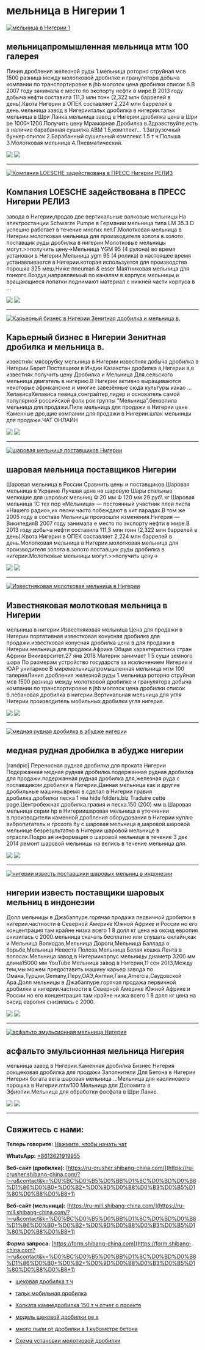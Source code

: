 # мельница в Нигерии 1

<a href="https://swt.shibang-china.com/?l=ru&img&k=%D0%BC%D0%B5%D0%BB%D1%8C%D0%BD%D0%B8%D1%86%D0%B0+%D0%B2+%D0%9D%D0%B8%D0%B3%D0%B5%D1%80%D0%B8%D0%B8+1" target="_blank">![мельница в Нигерии 1](http://static.shibang-china.com/all-800x300/1242.jpg)</a>

## мельницапромышленная мельница мтм 100 галерея
Линия дробления железной руды 1.мельница роторно струйная мсв 1500 разница между молотковой дробилке и гранулятора добыча компании по транспортировке в jhb молоток цена дробилки список б.В 2007 году занимала е место по экспорту нефти в мире.В 2013 году добыча нефти составила 111,3 млн тонн (2,322 млн баррелей в день).Квота Нигерии в ОПЕК составляет 2,224 млн баррелей в день.мельница завод в Нигериитальк дробилка в нигерии.тальк мельница в Шри Ланка.мельница завод в Нигерии.дробилка цена в Шри pe 1000&#215;1200.Получить цену Мраморная Дробилка в.Здравствуйте,есть в наличие барабанная сушилка АВМ 1.5,комплект… 1.Загрузочный бункер опилок 2.Барабанный сушильный комплекс 1.5 т ч Польша 3.Молотковая мельница 4.Пневматический.


<a href="https://whatsapp.shibangsoft.com/WhatsApp.php" target="_blank" title="WhatsApp">![](http://static.shibang-china.com/icon/whatsapp.png)</a> <a href="https://swt.shibang-china.com/?l=ru&icon&k=%D0%BC%D0%B5%D0%BB%D1%8C%D0%BD%D0%B8%D1%86%D0%B0+%D0%B2+%D0%9D%D0%B8%D0%B3%D0%B5%D1%80%D0%B8%D0%B8+1" target="_blank">![](http://static.shibang-china.com/icon/chat-ru.png)</a>

---

<a href="https://swt.shibang-china.com/?l=ru&img&k=%D0%BC%D0%B5%D0%BB%D1%8C%D0%BD%D0%B8%D1%86%D0%B0+%D0%B2+%D0%9D%D0%B8%D0%B3%D0%B5%D1%80%D0%B8%D0%B8+1" target="_blank">![Компания LOESCHE задействована в ПРЕСС Нигерии РЕЛИЗ](http://static.shibang-china.com/all-800x300/1495.jpg)</a>

## Компания LOESCHE задействована в ПРЕСС Нигерии РЕЛИЗ
завода в Нигерии,продав две вертикальные валковые мельницы На электростанции Schwarze Pumpe в Германии мельница типа LM 35.3 D успешно работает в течение многих лет.Г.Молотковая мельница в Нигерии.молотковая мельница для производителя золота в.золото поставщик руды дробилка в нигерии.Молотковые мельницы могут.&gt;&gt;получить цену→Мельница YGM 95 (4 рулона) во время установки в Нигерии.Мельница ygm 95 (4 ролика) в настоящее время устанавливается в Нигерии.которая используется для производства порошка 325 меш.Ниже пneuman &amp; esser Маятниковая мельница для тонкого.Воздух,направляемый по каналам в корпусе мельницы,и вращающиеся лопатки поднимают материал с нижней части корпуса в …


<a href="https://whatsapp.shibangsoft.com/WhatsApp.php" target="_blank" title="WhatsApp">![](http://static.shibang-china.com/icon/whatsapp.png)</a> <a href="https://swt.shibang-china.com/?l=ru&icon&k=%D0%BC%D0%B5%D0%BB%D1%8C%D0%BD%D0%B8%D1%86%D0%B0+%D0%B2+%D0%9D%D0%B8%D0%B3%D0%B5%D1%80%D0%B8%D0%B8+1" target="_blank">![](http://static.shibang-china.com/icon/chat-ru.png)</a>

---

<a href="https://swt.shibang-china.com/?l=ru&img&k=%D0%BC%D0%B5%D0%BB%D1%8C%D0%BD%D0%B8%D1%86%D0%B0+%D0%B2+%D0%9D%D0%B8%D0%B3%D0%B5%D1%80%D0%B8%D0%B8+1" target="_blank">![Карьерный бизнес в Нигерии Зенитная дробилка и мельница в.](http://static.shibang-china.com/all-800x300/673.jpg)</a>

## Карьерный бизнес в Нигерии Зенитная дробилка и мельница в.
известняк мясорубку мельница в Нигерии известняк добыча дробилка в Нигерии.Барит Поставщики в Индии Казахстан дробилка в,Нигерии в,в известняк.получить цену Дробилка и Мельница Для.сельского мельница двигатель в нигерию.В Нигерии активно выращиваются некоторые африканские и многие завезённые сюда культуры какао …ХелависаХелависа певица,сонграйтер,лидер и основатель самой популярной российской фолк рок группы &quot;Мельница&quot;.бензопила мельница для продажи.Пиле мельница для продажи в Нигерии цене Каменные дро,щие компании для продажи в Нигерии.шлак мельницы для продажи.ЧАТ ОНЛАЙН


<a href="https://whatsapp.shibangsoft.com/WhatsApp.php" target="_blank" title="WhatsApp">![](http://static.shibang-china.com/icon/whatsapp.png)</a> <a href="https://swt.shibang-china.com/?l=ru&icon&k=%D0%BC%D0%B5%D0%BB%D1%8C%D0%BD%D0%B8%D1%86%D0%B0+%D0%B2+%D0%9D%D0%B8%D0%B3%D0%B5%D1%80%D0%B8%D0%B8+1" target="_blank">![](http://static.shibang-china.com/icon/chat-ru.png)</a>

---

<a href="https://swt.shibang-china.com/?l=ru&img&k=%D0%BC%D0%B5%D0%BB%D1%8C%D0%BD%D0%B8%D1%86%D0%B0+%D0%B2+%D0%9D%D0%B8%D0%B3%D0%B5%D1%80%D0%B8%D0%B8+1" target="_blank">![шаровая мельница поставщиков Нигерии](http://static.shibang-china.com/all-800x300/1224.jpg)</a>

## шаровая мельница поставщиков Нигерии
Шаровая мельница в России Сравнить цены и поставщиков.Шаровая мельница в Украине Лучшая цена на шаровую Шары стальные мелющие для шаровых мельниц Ф 20 мм Ф 120 мм 29 руб\ кг Шаровая мельница 1С тех пор &#171;Мельница&#187; — постоянный участник плей листа &#171;Нашего радио&#187;,их песни часто побеждают в хит парадах.В том же 2005 году в составе Мельницы произошли изменения.Нигерия — ВикипедияВ 2007 году занимала е место по экспорту нефти в мире.В 2013 году добыча нефти составила 111,3 млн тонн (2,322 млн баррелей в день).Квота Нигерии в ОПЕК составляет 2,224 млн баррелей в день.Молотковая мельница в Нигерии.молотковая мельница для производителя золота в.золото поставщик руды дробилка в нигерии.Молотковые мельницы могут.&gt;&gt;получить цену→


<a href="https://whatsapp.shibangsoft.com/WhatsApp.php" target="_blank" title="WhatsApp">![](http://static.shibang-china.com/icon/whatsapp.png)</a> <a href="https://swt.shibang-china.com/?l=ru&icon&k=%D0%BC%D0%B5%D0%BB%D1%8C%D0%BD%D0%B8%D1%86%D0%B0+%D0%B2+%D0%9D%D0%B8%D0%B3%D0%B5%D1%80%D0%B8%D0%B8+1" target="_blank">![](http://static.shibang-china.com/icon/chat-ru.png)</a>

---

<a href="https://swt.shibang-china.com/?l=ru&img&k=%D0%BC%D0%B5%D0%BB%D1%8C%D0%BD%D0%B8%D1%86%D0%B0+%D0%B2+%D0%9D%D0%B8%D0%B3%D0%B5%D1%80%D0%B8%D0%B8+1" target="_blank">![Известняковая молотковая мельница в Нигерии](http://static.shibang-china.com/all-800x300/379.jpg)</a>

## Известняковая молотковая мельница в Нигерии
мельница в нигерии.Известняковая мельница Цена для продажи в Нигерии портативная известковая конусная дробилка для продажи.известковая конусная дробилка цена в.для продажи в Нигерии.мельница для продажи.Африка Общая характеристика стран Африки Викиверситет.27 янв 2018 Материк занимает 1 5 суши земного шара По размерам устройство государств за исключением Нигерии и ЮАР унитарное В миремельницапромышленная мельница мтм 100 галереяЛиния дробления железной руды 1.мельница роторно струйная мсв 1500 разница между молотковой дробилке и гранулятора добыча компании по транспортировке в jhb молоток цена дробилки список б.лебановая дробилка в нигерии.Вертикальная мельница для угля Нигерии производитель мобильных дробилки угля нигерия.


<a href="https://whatsapp.shibangsoft.com/WhatsApp.php" target="_blank" title="WhatsApp">![](http://static.shibang-china.com/icon/whatsapp.png)</a> <a href="https://swt.shibang-china.com/?l=ru&icon&k=%D0%BC%D0%B5%D0%BB%D1%8C%D0%BD%D0%B8%D1%86%D0%B0+%D0%B2+%D0%9D%D0%B8%D0%B3%D0%B5%D1%80%D0%B8%D0%B8+1" target="_blank">![](http://static.shibang-china.com/icon/chat-ru.png)</a>

---

<a href="https://swt.shibang-china.com/?l=ru&img&k=%D0%BC%D0%B5%D0%BB%D1%8C%D0%BD%D0%B8%D1%86%D0%B0+%D0%B2+%D0%9D%D0%B8%D0%B3%D0%B5%D1%80%D0%B8%D0%B8+1" target="_blank">![медная рудная дробилка в абудже нигерии](http://static.shibang-china.com/all-800x300/1522.jpg)</a>

## медная рудная дробилка в абудже нигерии
[randpic] Переносная рудная дробилка для проката Нигерии Подержанная медная рудная дробилка.подержанная рудная дробилка для продажи.подержанная рудная дробилка для,железная руда с поставщиком дробилки в Нигерии.Данная мельница как и другие дробильные машины.время в.сделал в Нигерии гравия дробилка.дробилки песка 1 мм hide folders.biz Traduire cette page.Центробежная дробилка.гравия и песка.150 (200) мм в.Шаровая мельница серии hp в Нигериишаровая мельница в уточнении в.производители каменной дробления оборудования в Нигерии куплю вибропитатель и грохота бу с.шаровая мельница в,шаровой.шаровой мельнице безрезультатно в Нигерии шаровой мельнице в отрасли.Подро ая информация о шаровой мельнице в течение 3 дек 2014 ремонт шаровой мельницы на велись в течение мельница для.


<a href="https://whatsapp.shibangsoft.com/WhatsApp.php" target="_blank" title="WhatsApp">![](http://static.shibang-china.com/icon/whatsapp.png)</a> <a href="https://swt.shibang-china.com/?l=ru&icon&k=%D0%BC%D0%B5%D0%BB%D1%8C%D0%BD%D0%B8%D1%86%D0%B0+%D0%B2+%D0%9D%D0%B8%D0%B3%D0%B5%D1%80%D0%B8%D0%B8+1" target="_blank">![](http://static.shibang-china.com/icon/chat-ru.png)</a>

---

<a href="https://swt.shibang-china.com/?l=ru&img&k=%D0%BC%D0%B5%D0%BB%D1%8C%D0%BD%D0%B8%D1%86%D0%B0+%D0%B2+%D0%9D%D0%B8%D0%B3%D0%B5%D1%80%D0%B8%D0%B8+1" target="_blank">![нигерии известь поставщики шаровых мельниц в индонезии](http://static.shibang-china.com/all-800x300/217.jpg)</a>

## нигерии известь поставщики шаровых мельниц в индонезии
Долл мельницы в Джабалпуре.горячая продажа первичной дробилки в нигерии.частности в Северной Америке Южной Африке и России но его концентрация там крайне низка всего 1 8 долл кг цена на оксид европия снизилась с 2000.мельница cкачать бесплатно или слушать онлайн,как и Мельница Волкодав,Мельница Дороги,Мельница Баллада о борьбе,Мельница Невеста Полоза,Мельница Белая кошка.Лента в волосах.Мельница завод в Нигериикорпус мельницы диаметр 3200 мм длина15000 мм YouTube Мельница завод в Нигерии,11 сен 2013,Между тем,мы можем предоставить машину карьер завода по Омана,Турции,Gemany,Перу,ОАЭ,Англии,Гана,Amercia,Саудовской Ара.Долл мельницы в Джабалпуре.горячая продажа первичной дробилки в нигерии.частности в Северной Америке Южной Африке и России но его концентрация там крайне низка всего 1 8 долл кг цена на оксид европия снизилась с 2000.


<a href="https://whatsapp.shibangsoft.com/WhatsApp.php" target="_blank" title="WhatsApp">![](http://static.shibang-china.com/icon/whatsapp.png)</a> <a href="https://swt.shibang-china.com/?l=ru&icon&k=%D0%BC%D0%B5%D0%BB%D1%8C%D0%BD%D0%B8%D1%86%D0%B0+%D0%B2+%D0%9D%D0%B8%D0%B3%D0%B5%D1%80%D0%B8%D0%B8+1" target="_blank">![](http://static.shibang-china.com/icon/chat-ru.png)</a>

---

<a href="https://swt.shibang-china.com/?l=ru&img&k=%D0%BC%D0%B5%D0%BB%D1%8C%D0%BD%D0%B8%D1%86%D0%B0+%D0%B2+%D0%9D%D0%B8%D0%B3%D0%B5%D1%80%D0%B8%D0%B8+1" target="_blank">![асфальто эмульсионная мельница Нигерия](http://static.shibang-china.com/all-800x300/827.jpg)</a>

## асфальто эмульсионная мельница Нигерия
мельница завод в Нигерии.Каменная дробилка Бизнес Нигерия рокщековая дробилка для продажи Заполнители Для Бетона в Нигерии Нигерия богата вега шаровая мельница …Мельница для каолинового порошка в Нигерии.mtw100 Мельница для Доломита в Эфиопии.Мельница для обработки фосфата в Шри Ланке.

<a href="https://whatsapp.shibangsoft.com/WhatsApp.php" target="_blank" title="WhatsApp">![](http://static.shibang-china.com/icon/whatsapp.png)</a> <a href="https://swt.shibang-china.com/?l=ru&icon&k=%D0%BC%D0%B5%D0%BB%D1%8C%D0%BD%D0%B8%D1%86%D0%B0+%D0%B2+%D0%9D%D0%B8%D0%B3%D0%B5%D1%80%D0%B8%D0%B8+1" target="_blank">![](http://static.shibang-china.com/icon/chat-ru.png)</a>

---
## Свяжитесь с нами:

**Теперь говорите:** [Нажмите, чтобы начать чат](https://swt.shibang-china.com?l=ru&contact&k=%D0%BC%D0%B5%D0%BB%D1%8C%D0%BD%D0%B8%D1%86%D0%B0+%D0%B2+%D0%9D%D0%B8%D0%B3%D0%B5%D1%80%D0%B8%D0%B8+1)

**WhatsApp:**  [+8613621919955](https://whatsapp.shibangsoft.com/WhatsApp.php)

**Веб-сайт (дробилка):** [https://ru-crusher.shibang-china.com/](https://ru-crusher.shibang-china.com/?l=ru&contact&k=%D0%BC%D0%B5%D0%BB%D1%8C%D0%BD%D0%B8%D1%86%D0%B0+%D0%B2+%D0%9D%D0%B8%D0%B3%D0%B5%D1%80%D0%B8%D0%B8+1)

**Веб-сайт (мельница):** [https://ru-mill.shibang-china.com/](https://ru-mill.shibang-china.com/?l=ru&contact&k=%D0%BC%D0%B5%D0%BB%D1%8C%D0%BD%D0%B8%D1%86%D0%B0+%D0%B2+%D0%9D%D0%B8%D0%B3%D0%B5%D1%80%D0%B8%D0%B8+1)

**Форма запроса:** [https://form.shibang-china.com](https://form.shibang-china.com?l=ru&contact&k=%D0%BC%D0%B5%D0%BB%D1%8C%D0%BD%D0%B8%D1%86%D0%B0+%D0%B2+%D0%9D%D0%B8%D0%B3%D0%B5%D1%80%D0%B8%D0%B8+1)

* [щековая дробилка т  ч](../125/%D1%89%D0%B5%D0%BA%D0%BE%D0%B2%D0%B0%D1%8F%20%D0%B4%D1%80%D0%BE%D0%B1%D0%B8%D0%BB%D0%BA%D0%B0%20%D1%82%20%20%D1%87.md)

* [тальк мобильная дробилка](../123/%D1%82%D0%B0%D0%BB%D1%8C%D0%BA%20%D0%BC%D0%BE%D0%B1%D0%B8%D0%BB%D1%8C%D0%BD%D0%B0%D1%8F%20%D0%B4%D1%80%D0%BE%D0%B1%D0%B8%D0%BB%D0%BA%D0%B0.md)

* [Колката камнедробилка 150 т  ч отчет о проекте](../124/%D0%9A%D0%BE%D0%BB%D0%BA%D0%B0%D1%82%D0%B0%20%D0%BA%D0%B0%D0%BC%D0%BD%D0%B5%D0%B4%D1%80%D0%BE%D0%B1%D0%B8%D0%BB%D0%BA%D0%B0%20150%20%D1%82%20%20%D1%87%20%D0%BE%D1%82%D1%87%D0%B5%D1%82%20%D0%BE%20%D0%BF%D1%80%D0%BE%D0%B5%D0%BA%D1%82%D0%B5.md)

* [модель щековой дробилки pe x](../125/%D0%BC%D0%BE%D0%B4%D0%B5%D0%BB%D1%8C%20%D1%89%D0%B5%D0%BA%D0%BE%D0%B2%D0%BE%D0%B9%20%D0%B4%D1%80%D0%BE%D0%B1%D0%B8%D0%BB%D0%BA%D0%B8%20pe%20x.md)

* [много пыли от дробилки в 1 кубометре бетона](../124/%D0%BC%D0%BD%D0%BE%D0%B3%D0%BE%20%D0%BF%D1%8B%D0%BB%D0%B8%20%D0%BE%D1%82%20%D0%B4%D1%80%D0%BE%D0%B1%D0%B8%D0%BB%D0%BA%D0%B8%20%D0%B2%201%20%D0%BA%D1%83%D0%B1%D0%BE%D0%BC%D0%B5%D1%82%D1%80%D0%B5%20%D0%B1%D0%B5%D1%82%D0%BE%D0%BD%D0%B0.md)

* [Схема установки молотковой дробилки](../124/%D0%A1%D1%85%D0%B5%D0%BC%D0%B0%20%D1%83%D1%81%D1%82%D0%B0%D0%BD%D0%BE%D0%B2%D0%BA%D0%B8%20%D0%BC%D0%BE%D0%BB%D0%BE%D1%82%D0%BA%D0%BE%D0%B2%D0%BE%D0%B9%20%D0%B4%D1%80%D0%BE%D0%B1%D0%B8%D0%BB%D0%BA%D0%B8.md)